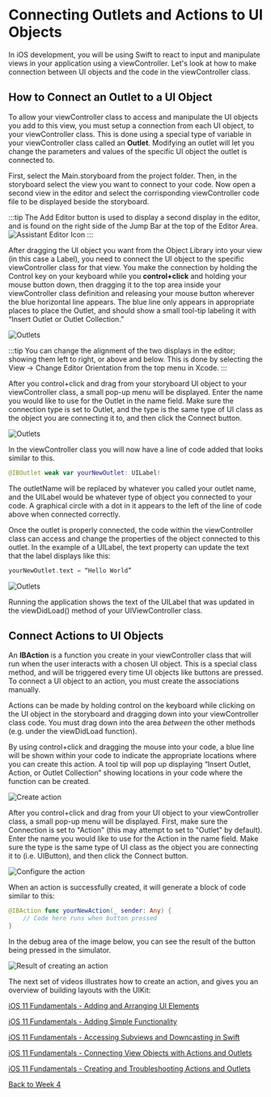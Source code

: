 # Connecting Outlets and Actions to UI Objects

In iOS development, you will be using Swift to react to input and manipulate views in your application using a viewController. Let's look at how to make connection between UI objects and the code in the viewController class.

## How to Connect an Outlet to a UI Object

To allow your viewController class to access and manipulate the UI objects you add to this view, you must setup a connection from each UI object, to your viewController class.  This is done using a special type of variable in your viewController class called an **Outlet**.  Modifying an outlet will let you change the parameters and values of the specific UI object the outlet is connected to.

First, select the Main.storyboard from the project folder.  Then, in the storyboard select the view you want to connect to your code.  Now open a second view in the editor and select the corrisponding viewController code file to be displayed beside the storyboard.

:::tip
The Add Editor button is used to display a second display in the editor, and is found on the right side of the Jump Bar at the top of the Editor Area.  
![Assistant Editor Icon](/F2020/assets/img/XcodeEditorOptionIcons.png)
:::

After dragging the UI object you want from the Object Library into your view (in this case a Label), you need to connect the UI object to the specific viewController class for that view.  You make the connection by holding the Control key on your keyboard while you **control+click** and holding your mouse button down, then dragging it to the top area inside your viewController class definition and releasing your mouse button wherever the blue horizontal line appears.  The blue line only appears in appropriate places to place the Outlet, and should show a small tool-tip labeling it with “Insert Outlet or Outlet Collection.”

![Outlets](/F2020/assets/img/Outlets_1.png)

:::tip
You can change the alignment of the two displays in the editor; showing them left to right, or above and below.  This is done by selecting the View -> Change Editor Orientation from the top menu in Xcode.
:::

After you control+click and drag from your storyboard UI object to your viewController class, a small pop-up menu will be displayed.  Enter the name you would like to use for the Outlet in the name field.  Make sure the connection type is set to Outlet, and the type is the same type of UI class as the object you are connecting it to, and then click the Connect button.

![Outlets](/F2020/assets/img/Outlets_2.png)

In the viewController class you will now have a line of code added that looks similar to this.

```swift
@IBOutlet weak var yourNewOutlet: UILabel!
```

The outletName will be replaced by whatever you called your outlet name, and the UILabel would be whatever type of object you connected to your code.  A graphical circle with a dot in it appears to the left of the line of code above when connected correctly.

Once the outlet is properly connected, the code within the viewController class can access and change the properties of the object connected to this outlet.  In the example of a UILabel, the text property can update the text that the label displays like this:

```swift
yourNewOutlet.text = “Hello World”
```

![Outlets](/F2020/assets/img/Outlets_3.png)

Running the application shows the text of the UILabel that was updated in the viewDidLoad() method of your UIViewController class.


## Connect Actions to UI Objects

An **IBAction** is a function you create in your viewController class that will run when the user interacts with a chosen UI object.  This is a special class method, and will be triggered every time UI objects like buttons are pressed.  To connect a UI object to an action, you must create the associations manually.  

Actions can be made by holding control on the keyboard while clicking on the UI object in the storyboard and dragging down into your viewController class code.  You must drag down into the area *between* the other methods (e.g. under the viewDidLoad function).

By using control+click and dragging the mouse into your code, a blue line will be shown within your code to indicate the appropriate locations where you can create this action.  A tool tip will pop up displaying “Insert Outlet, Action, or Outlet Collection” showing locations in your code where the function can be created.

![Create action](/F2020/assets/img/Actions_1.png)

After you control+click and drag from your UI object to your viewController class, a small pop-up menu will be displayed.  First, make sure the Connection is set to "Action" (this may attempt to set to "Outlet" by default).  Enter the name you would like to use for the Action in the name field.  Make sure the type is the same type of UI class as the object you are connecting it to (i.e. UIButton), and then click the Connect button.

![Configure the action](/F2020/assets/img/Actions_2.png)

When an action is successfully created, it will generate a block of code similar to this:

```swift
@IBAction func yourNewAction(_ sender: Any) {
    // Code here runs when button pressed
}
```

In the debug area of the image below, you can see the result of the button being pressed in the simulator.

![Result of creating an action](/F2020/assets/img/Actions_3.png)


The next set of videos illustrates how to create an action, and gives you an overview of building layouts with the UIKit:

[iOS 11 Fundamentals - Adding and Arranging UI Elements <Badge text="Pluralsight"/>](https://app.pluralsight.com/course-player?clipId=6f088078-bb88-4d2c-80e2-ca8cf4350d3d)

[iOS 11 Fundamentals - Adding Simple Functionality <Badge text="Pluralsight"/>](https://app.pluralsight.com/course-player?clipId=82e34173-616a-4523-84b0-d8d84a2b87f9)

[iOS 11 Fundamentals - Accessing Subviews and Downcasting in Swift <Badge text="Pluralsight"/>](https://app.pluralsight.com/course-player?clipId=c213fbf2-b9c4-4b69-a340-439a407b6c07)

[iOS 11 Fundamentals - Connecting View Objects with Actions and Outlets <Badge text="Pluralsight"/>](https://app.pluralsight.com/course-player?clipId=2d72054e-b63c-49de-9443-8cd7eef75770)

[iOS 11 Fundamentals - Creating and Troubleshooting Actions and Outlets <Badge text="Pluralsight"/>](https://app.pluralsight.com/course-player?clipId=2fd8c1a7-e9a6-4102-b823-be47bf94a47a)

[Back to Week 4](./index.md#during-class)
